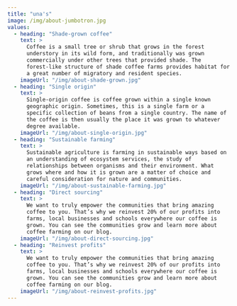 ```yaml
---
title: "una's"
image: /img/about-jumbotron.jpg
values:
  - heading: "Shade-grown coffee"
    text: >
      Coffee is a small tree or shrub that grows in the forest
      understory in its wild form, and traditionally was grown
      commercially under other trees that provided shade. The
      forest-like structure of shade coffee farms provides habitat for
      a great number of migratory and resident species.
    imageUrl: "/img/about-shade-grown.jpg"
  - heading: "Single origin"
    text: >
      Single-origin coffee is coffee grown within a single known
      geographic origin. Sometimes, this is a single farm or a
      specific collection of beans from a single country. The name of
      the coffee is then usually the place it was grown to whatever
      degree available.
    imageUrl: "/img/about-single-origin.jpg"
  - heading: "Sustainable farming"
    text: >
      Sustainable agriculture is farming in sustainable ways based on
      an understanding of ecosystem services, the study of
      relationships between organisms and their environment. What
      grows where and how it is grown are a matter of choice and
      careful consideration for nature and communities.
    imageUrl: "/img/about-sustainable-farming.jpg"
  - heading: "Direct sourcing"
    text: >
      We want to truly empower the communities that bring amazing
      coffee to you. That’s why we reinvest 20% of our profits into
      farms, local businesses and schools everywhere our coffee is
      grown. You can see the communities grow and learn more about
      coffee farming on our blog.
    imageUrl: "/img/about-direct-sourcing.jpg"
  - heading: "Reinvest profits"
    text: >
      We want to truly empower the communities that bring amazing
      coffee to you. That’s why we reinvest 20% of our profits into
      farms, local businesses and schools everywhere our coffee is
      grown. You can see the communities grow and learn more about
      coffee farming on our blog.
    imageUrl: "/img/about-reinvest-profits.jpg"
---
```


